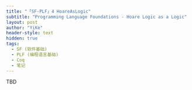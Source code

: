 ```yaml
---
title: "「SF-PLF」4 HoareAsLogic"
subtitle: "Programming Language Foundations - Hoare Logic as a Logic"
layout: post
author: "YiKe"
header-style: text
hidden: true
tags:
  - SF (软件基础)
  - PLF (编程语言基础)
  - Coq
  - 笔记
---
```


TBD
